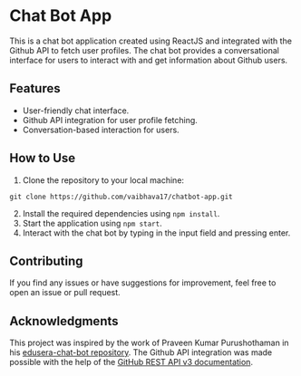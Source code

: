 # Chat Bot App

This is a chat bot application created using ReactJS and integrated with the Github API to fetch user profiles. The chat bot provides a conversational interface for users to interact with and get information about Github users.

## Features

- User-friendly chat interface.
- Github API integration for user profile fetching.
- Conversation-based interaction for users.

## How to Use

1. Clone the repository to your local machine:
```console
git clone https://github.com/vaibhava17/chatbot-app.git
```
2. Install the required dependencies using `npm install`.
3. Start the application using `npm start`.
4. Interact with the chat bot by typing in the input field and pressing enter.

## Contributing

If you find any issues or have suggestions for improvement, feel free to open an issue or pull request.

## Acknowledgments

This project was inspired by the work of Praveen Kumar Purushothaman in his [edusera-chat-bot repository](https://github.com/praveenscience/edusera-chat-bot). The Github API integration was made possible with the help of the [GitHub REST API v3 documentation](https://docs.github.com/en/rest).
